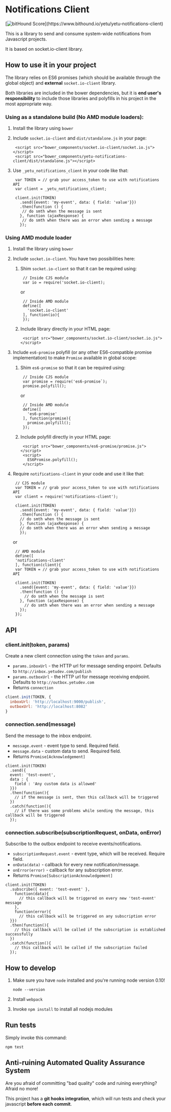# Notifications Client
[![bitHound Score](https://www.bithound.io/yetu/yetu-notifications-client/badges/score.svg?)](https://www.bithound.io/yetu/yetu-notifications-client)

This is a library to send and consume system-wide notifications from Javascript projects.

It is based on socket.io-client library.

## How to use it in your project

The library relies on ES6 promises (which should be available through the global object) and **external** `socket.io-client` library.

Both libraries are included in the bower dependencies, but it is **end user's responsibility** to include those libraries and polyfills in his project in the most appropriate way.

### Using as a standalone build (No AMD module loaders):

1. Install the library using `bower`
1. Include `socket.io-client` and `dist/standalone.js` in your page:

        
        <script src="bower_components/socket.io-client/socket.io.js"></script>
        <script src="bower_components/yetu-notifications-client/dist/standalone.js"></script>
     

1. Use `_yetu_notifications_client` in your code like that:


        var TOKEN = // grab your access_token to use with notifications API
        var client = _yetu_notifications_client;

        client.init(TOKEN)
          .send({event: 'my-event', data: { field: 'value'}})
          .then(function () {
           // do smth when the message is sent
          }, function (ajaxResponse) {
           // do smth when there was an error when sending a message
          });


### Using AMD module loader

1. Install the library using `bower`

1. Include `socket.io-client`. You have two possibilities here:

    1. Shim `socket.io-client` so that it can be required using:

            // Inside CJS module
            var io = require('socket.io-client);

        or

            // Inside AMD module
            define([
              'socket.io-client'
            ], function(io){
            });
    

    2. Include library directly in your HTML page:

            <script src="bower_components/socket.io-client/socket.io.js"></script>

    
1. Include `es6-promise` polyfill (or any other ES6-compatible promise implementation) to make `Promise` available in global scope:

    1. Shim `es6-promise` so that it can be required using:


            // Inside CJS module
            var promise = require('es6-promise`);
            promise.polyfill();

        or


            // Inside AMD module
            define([
              'es6-promise'
            ], function(promise){
              promise.polyfill();
            });
    
    1. Include polyfill directly in your HTML page:

    
            <script src="bower_components/es6-promise/promise.js"></script>
            <script>
              ES6Promise.polyfill();
            </script>


1. Require `notifications-client` in your code and use it like that:


        // CJS module
        var TOKEN = // grab your access_token to use with notifications API
        var client = require('notifications-client');

        client.init(TOKEN)
          .send({event: 'my-event', data: { field: 'value'}})
          .then(function () {
          // do smth when the message is sent
          }, function (ajaxResponse) {
          // do smth when there was an error when sending a message
          });

    or


        // AMD module
        define([
        'notifications-client'
        ], function(client){
        var TOKEN = // grab your access_token to use with notifications API

        client.init(TOKEN)
          .send({event: 'my-event', data: { field: 'value'}})
          .then(function () {
            // do smth when the message is sent
          }, function (ajaxResponse) {
            // do smth when there was an error when sending a message
          });
        });


## API

### client.init(token, params)

Create a new client connection using the `token` and `params`.

* `params.inboxUrl` - the HTTP url for message sending enpoint. Defaults to `http://inbox.yetudev.com/publish`
* `params.outboxUrl` - the HTTP url for message receiving endpoint. Defaults to `http://outbox.yetudev.com`
* Returns `connection`

```javascript
client.init(TOKEN, {
  inboxUrl: 'http://localhost:9000/publish',
  outboxUrl: 'http://localhost:8082'
}
```

### connection.send(message)

Send the message to the inbox endpoint.

* `message.event` - event type to send. Required field.
* `message.data` - custom data to send. Required field.
* Returns `Promise[Acknowledgement]`

```
client.init(TOKEN)
  .send({
  event: 'test-event',
  data : {
    field : 'Any custom data is allowed'
  }})
  .then(function(){
    // if the message is sent, then this callback will be triggered
  })
  .catch(function(){
    // if there was some problems while sending the message, this callback will be triggered
  });
```

### connection.subscribe(subscriptionRequest, onData, onError)

Subscribe to the outbox endpoint to receive events/notifications.

* `subscriptionRequest.event` - event type, which will be received. Require field.
* `onData(data)` - callback for every new notification/message.
* `onError(error)` - callback for any subscription error.
* Returns `Promise[SubscriptionAcknowledgement]`

```
client.init(TOKEN)
  .subscribe({ event: 'test-event' },
    function(data){
      // this callback will be triggered on every new 'test-event' message
    },
    function(error){
      // this callback will be triggered on any subscription error
  }})
  .then(function(){
    // this callback will be called if the subscription is established successfully
  })
  .catch(function(){
    // this callback will be called if the subscription failed
  });
```

## How to develop

1. Make sure you have `node` installed and you're running node version 0.10!

    ```
    node --version
    ```

1. Install `webpack`

1. Invoke `npm install` to install all nodejs modules


## Run tests

Simply invoke this command:

```
npm test
```

## Anti-ruining Automated Quality Assurance System

Are you afraid of committing "bad quality" code and ruining everything?
Afraid no more!

This project has a **git hooks integration**, which will run tests and check your javascript **before each commit**.
